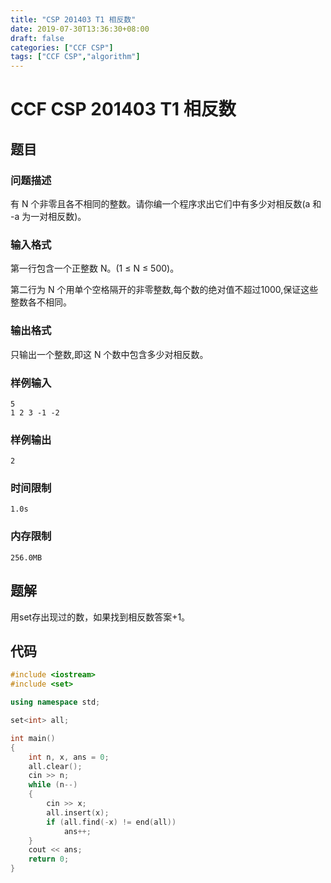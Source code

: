 ```yaml
---
title: "CSP 201403 T1 相反数"
date: 2019-07-30T13:36:30+08:00
draft: false
categories: ["CCF CSP"]
tags: ["CCF CSP","algorithm"]
---
```


# CCF CSP 201403 T1 相反数

## 题目

### 问题描述

有 N 个非零且各不相同的整数。请你编一个程序求出它们中有多少对相反数(a 和 -a 为一对相反数)。

### 输入格式

第一行包含一个正整数 N。(1 ≤ N ≤ 500)。

第二行为 N 个用单个空格隔开的非零整数,每个数的绝对值不超过1000,保证这些整数各不相同。

### 输出格式

只输出一个整数,即这 N 个数中包含多少对相反数。

### 样例输入

    5
    1 2 3 -1 -2

### 样例输出

	2

### 时间限制

	1.0s

### 内存限制

	256.0MB

## 题解

用set存出现过的数，如果找到相反数答案+1。

## 代码

```c++
#include <iostream>
#include <set>

using namespace std;

set<int> all;

int main()
{
    int n, x, ans = 0;
    all.clear();
    cin >> n;
    while (n--)
    {
        cin >> x;
        all.insert(x);
        if (all.find(-x) != end(all))
            ans++;
    }
    cout << ans;
    return 0;
}
```


